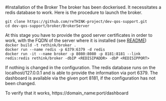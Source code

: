 
#Installation of the Broker
The broker has been dockerised. It necessitates a redis database to work. Here is the procedure to launch the broker.

`git clone https://github.com/reTHINK-project/dev-qos-support.git`  
`cd dev-qos-support/broker/BrokerServer`  

At this stage you have to provide the good server certificates in order to work, with the FQDN of the server where it is installed (see [README](BrokerServer/sslkeys/README.md))  
`docker build -t rethink/broker .  `  
`docker run --name redis -p 6379:6379 -d redis  `  
`docker run -it --name broker -p 8080:8080 -p 8181:8181 --link redis:redis rethink/broker -dbIP <REDISIPADDR> -dbP <REDISIPPORT>`  

If nothing is changed in the configuration. The redis database runs on the localhost/127.0.0.1 and is able to provide the information via port 6379.
The dashboard is available via the given port 8181, if the configuration has not been changed.

To verify that it works, https://domain_name:port/dashboard
